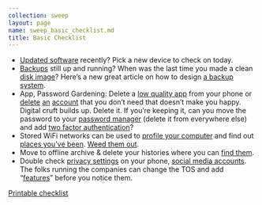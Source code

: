 ```yaml
---
collection: sweep
layout: page
name: sweep_basic_checklist.md
title: Basic Checklist
---
```


*   [Updated software](https://blog.crashspace.org/2016/12/one-thing-to-do-today-tuesday-routine-update-everything/) recently? Pick a new device to check on today.
*   [Backups](https://blog.crashspace.org/2016/11/one-thing-to-do-today-tuesday-sweep-where-are-your-backups/) still up and running? When was the last time you made a clean [disk image](https://blog.crashspace.org/2017/01/one-thing-to-do-today-keep-a-clean-disk-image-on-hand/)? Here’s a new great article on how to design [a backup system](https://www.grahamcluley.com/create-robust-data-backup-plan-make-sure-works/).
*   App, Password  Gardening: Delete a [low quality app](https://blog.crashspace.org/2016/12/one-thing-to-do-today-institute-beyonce-rules-for-vetting-apps/) from your phone or [delete](https://blog.crashspace.org/2016/12/one-thing-to-do-today-turn-off-image-loading-for-email/) [an](https://blog.crashspace.org/2016/12/one-thing-to-do-today-turn-off-image-loading-for-email/) [account](https://blog.crashspace.org/2016/11/one-thing-to-do-today-delete-your-account/) that you don’t need that doesn’t make you happy. Digital cruft builds up. Delete it. If you’re keeping it, can you move the password to your [password manager](https://blog.crashspace.org/2016/11/one-thing-to-do-today-what-passwords-do-you-have-anyway/) (delete it from everywhere else) and add [two factor authentication](https://blog.crashspace.org/2016/11/one-thing-to-do-today-enable-two-factor-authorization/)?
*  Stored WiFi networks can be used to [profile your computer](https://www.theatlantic.com/technology/archive/2017/04/when-apps-collude-to-steal-your-data/522177/) and find out [places you've been](https://www.eff.org/deeplinks/2014/07/your-android-device-telling-world-where-youve-been). [Weed them out](http://www.tomsguide.com/faq/id-2322427/erase-previous-connections-laptop.html).
*   Move to offline archive & delete your histories where you can [find them](https://support.google.com/accounts/answer/7028918).
*   Double check [privacy settings](https://blog.crashspace.org/2016/12/one-thing-to-do-today-if-one-must-use-social-media-follow-army-rules/) on your phone, [social media accounts](https://ssd.eff.org/en/module/protecting-yourself-social-networks). The folks running the companies can change the TOS and add “[features](https://ssd.eff.org/en/module/facebook-groups-reducing-risks)” before you notice them.

[Printable checklist](printable_checklist.html)
